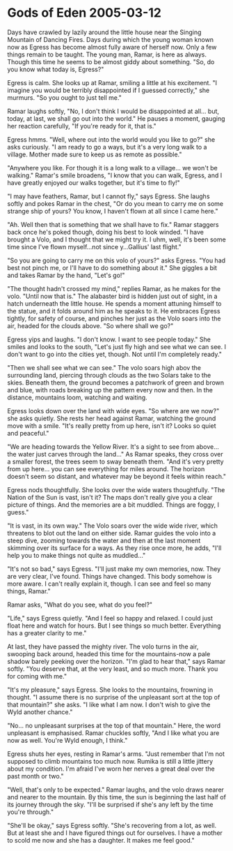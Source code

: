 <!-- TITLE: Gods of Eden 2005-03-12 -->
<!-- SUBTITLE: A game log for Gods of Eden -->

# Gods of Eden 2005-03-12

Days have crawled by lazily around the little house near the Singing Mountain of Dancing Fires. Days during which the young woman known now as Egress has become almost fully aware of herself now. Only a few things remain to be taught. The young man, Ramar, is here as always. Though this time he seems to be almost giddy about something. "So, do you know what today is, Egress?"

Egress is calm. She looks up at Ramar, smiling a little at his excitement. "I imagine you would be terribly disappointed if I guessed correctly," she murmurs. "So you ought to just tell me."

Ramar laughs softly, "No, I don't think I would be disappointed at all... but, today, at last, we shall go out into the world." He pauses a moment, gauging her reaction carefully, "If you're ready for it, that is."

Egress hmms. "Well, where out into the world would you like to go?" she asks curiously. "I am ready to go a ways, but it's a very long walk to a village. Mother made sure to keep us as remote as possible."

"Anywhere you like. For though it is a long walk to a village... we won't be walking." Ramar's smile broadens, "I know that you can walk, Egress, and I have greatly enjoyed our walks together, but it's time to fly!"

"I may have feathers, Ramar, but I cannot fly," says Egress. She laughs softly and pokes Ramar in the chest, "Or do you mean to carry me on some strange ship of yours? You know, I haven't flown at all since I came here."

"Ah. Well then that is something that we shall have to fix." Ramar staggers back once he's poked though, doing his best to look winded. "I have brought a Volo, and I thought that we might try it. I uhm, well, it's been some time since I've flown myself...not since y...Gallius' last flight."

"So you are going to carry me on this volo of yours?" asks Egress. "You had best not pinch me, or I'll have to do something about it." She giggles a bit and takes Ramar by the hand, "Let's go!"

"The thought hadn't crossed my mind," replies Ramar, as he makes for the volo. "Until now that is." The alabaster bird is hidden just out of sight, in a hatch underneath the little house. He spends a moment attuning himself to the statue, and it folds around him as he speaks to it. He embraces Egress tightly, for safety of course, and pinches her just as the Volo soars into the air, headed for the clouds above. "So where shall we go?"

Egress yips and laughs. "I don't know. I want to see people today." She smiles and looks to the south, "Let's just fly high and see what we can see. I don't want to go into the cities yet, though. Not until I'm completely ready."

"Then we shall see what we can see." The volo soars high abov the surrounding land, piercing through clouds as the two Solars take to the skies. Beneath them, the ground becomes a patchwork of green and brown and blue, with roads breaking up the pattern every now and then. In the distance, mountains loom, watching and waiting.

Egress looks down over the land with wide eyes. "So where are we now?" she asks quietly. She rests her head against Ramar, watching the ground move with a smile. "It's really pretty from up here, isn't it? Looks so quiet and peaceful."

"We are heading towards the Yellow River. It's a sight to see from above... the water just carves through the land..." As Ramar speaks, they cross over a smaller forest, the trees seem to sway beneath them. "And it's very pretty from up here... you can see everything for miles around. The horizon doesn't seem so distant, and whatever may be beyond it feels within reach."

Egress nods thoughtfully. She looks over the wide waters thoughtfully. "The Nation of the Sun is vast, isn't it? The maps don't really give you a clear picture of things. And the memories are a bit muddled. Things are foggy, I guess."

"It is vast, in its own way." The Volo soars over the wide wide river, which threatens to blot out the land on either side. Ramar guides the volo into a steep dive, zooming towards the water and then at the last moment skimming over its surface for a ways. As they rise once more, he adds, "I'll help you to make things not quite as muddled..."

"It's not so bad," says Egress. "I'll just make my own memories, now. They are very clear, I've found. Things have changed. This body somehow is more aware. I can't really explain it, though. I can see and feel so many things, Ramar."

Ramar asks, "What do you see, what do you feel?"

"Life," says Egress quietly. "And I feel so happy and relaxed. I could just float here and watch for hours. But I see things so much better. Everything has a greater clarity to me."

At last, they have passed the mighty river. The volo turns in the air, swooping back around, headed this time for the mountains-now a pale shadow barely peeking over the horizon. "I'm glad to hear that," says Ramar softly. "You deserve that, at the very least, and so much more. Thank you for coming with me."

"It's my pleasure," says Egress. She looks to the mountains, frowning in thought. "I assume there is no surprise of the unpleasant sort at the top of that mountain?" she asks. "I like what I am now. I don't wish to give the Wyld another chance."

"No... no unpleasant surprises at the top of that mountain." Here, the word unpleasant is emphasised. Ramar chuckles softly, "And I like what you are now as well. You're Wyld enough, I think."

Egress shuts her eyes, resting in Ramar's arms. "Just remember that I'm not supposed to climb mountains too much now. Rumika is still a little jittery about my condition. I'm afraid I've worn her nerves a great deal over the past month or two."

"Well, that's only to be expected." Ramar laughs, and the volo draws nearer and nearer to the mountain. By this time, the sun is beginning the last half of its journey through the sky. "I'll be surprised if she's any left by the time you're through."

"She'll be okay," says Egress softly. "She's recovering from a lot, as well. But at least she and I have figured things out for ourselves. I have a mother to scold me now and she has a daughter. It makes me feel good."